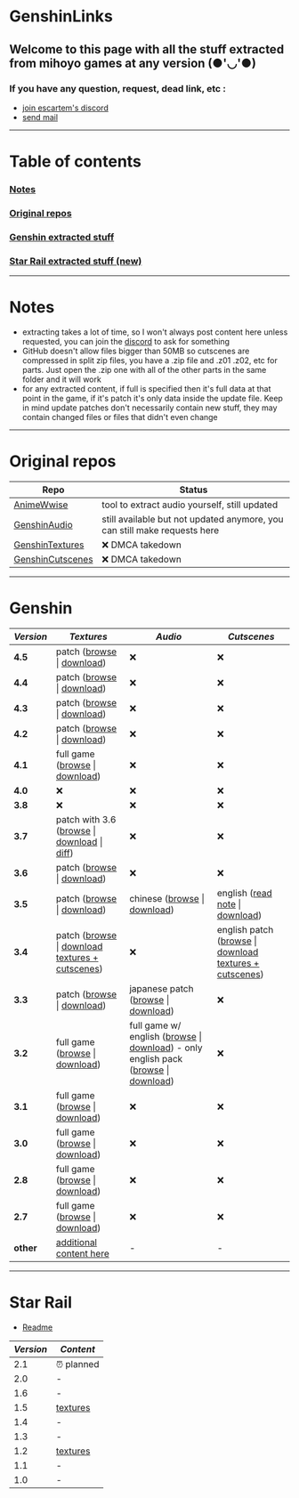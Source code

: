 # GenshinLinks

## Welcome to this page with all the stuff extracted from mihoyo games at any version (●'◡'●)
### If you have any question, request, dead link, etc :
- [join escartem's discord](https://discord.gg/fzRdtVh)
- [send mail](mailto:noreply.service.main.fr@gmail.com)

---

# Table of contents

### [Notes](https://github.com/umaichanuwu/GenshinLinks/#notes)
### [Original repos](https://github.com/umaichanuwu/GenshinLinks/#original-repos)
### [Genshin extracted stuff](https://github.com/umaichanuwu/GenshinLinks/#genshin)
### [Star Rail extracted stuff (new)](https://github.com/umaichanuwu/GenshinLinks/#star-rail)

---

# Notes
- extracting takes a lot of time, so I won't always post content here unless requested, you can join the [discord](https://discord.gg/fzRdtVh) to ask for something
- GitHub doesn't allow files bigger than 50MB so cutscenes are compressed in split zip files, you have a .zip file and .z01 .z02, etc for parts. Just open the .zip one with all of the other parts in the same folder and it will work
- for any extracted content, if full is specified then it's full data at that point in the game, if it's patch it's only data inside the update file. Keep in mind update patches don't necessarily contain new stuff, they may contain changed files or files that didn't even change

---

# Original repos

| Repo | Status |
| --- | --- |
| [AnimeWwise](https://github.com/Escartem/AnimeWwise) | tool to extract audio yourself, still updated |
| [GenshinAudio](https://github.com/Escartem/GenshinAudio) | still available but not updated anymore, you can still make requests here |
| [GenshinTextures](https://github.com/Escartem/GenshinTextures) | :x: DMCA takedown |
| [GenshinCutscenes](https://github.com/Escartem/GenshinCutscenes) | :x: DMCA takedown |

---

# Genshin

| _Version_ | _Textures_ | _Audio_ | _Cutscenes_ |
| --- | --- | --- | --- |
| **4.5** | patch ([browse](https://github.com/umaichanuwu/gi-4.5-textures-patch/tree/e80ba03a1d3f6122128b8fbe6d09ecf80aec330c/Texture2D) \| [download](https://github.com/umaichanuwu/gi-4.5-textures-patch/archive/e80ba03a1d3f6122128b8fbe6d09ecf80aec330c.zip)) | :x: | :x: |
| **4.4** | patch ([browse](https://github.com/umaichanuwu/gi-4.4-textures-patch/tree/02ac1f2ec9cbf6eb42812162f681c8446b657803/Texture2D) \| [download](https://github.com/umaichanuwu/gi-4.4-textures-patch/archive/02ac1f2ec9cbf6eb42812162f681c8446b657803.zip)) | :x: | :x: |
| **4.3** | patch ([browse](https://github.com/umaichanuwu/gi-4.3-textures-patch/tree/aa91fa82859dbe637bd4b1217d47818357fc0816/Texture2D) \| [download](https://github.com/umaichanuwu/gi-4.3-textures-patch/archive/aa91fa82859dbe637bd4b1217d47818357fc0816.zip)) | :x: | :x: |
| **4.2** | patch ([browse](https://github.com/umaichanuwu/gi-4.2-textures-patch/tree/cd6c9088eb4bec52714b9b1252ab6d1cc8fbf6e2/Texture2D) \| [download](https://github.com/umaichanuwu/gi-4.2-textures-patch/archive/cd6c9088eb4bec52714b9b1252ab6d1cc8fbf6e2.zip)) | :x: | :x: |
| **4.1** | full game ([browse](https://github.com/umaichanuwu/Genshin4.1TexturesFull/tree/79084578f742757df7728f6f5cc2d1b571b29194/Texture2D) \| [download](https://github.com/umaichanuwu/Genshin4.1TexturesFull/archive/79084578f742757df7728f6f5cc2d1b571b29194.zip)) | :x: | :x: |
| **4.0** | :x: | :x: | :x: |
| **3.8** | :x: | :x: | :x: |
| **3.7** | patch with 3.6 ([browse](https://github.com/umaichanuwu/3.6-3.7textures/tree/b056b767e3f01fce99d8c60b165517cfb616b534/Texture2D) \| [download](https://github.com/umaichanuwu/3.6-3.7textures/archive/b056b767e3f01fce99d8c60b165517cfb616b534.zip) \| [diff](https://github.com/umaichanuwu/3.6-3.7textures/compare/3.6...3.7)) | :x: | :x: |
| **3.6** | patch ([browse](https://github.com/umaichanuwu/3.6-3.7textures/tree/81b8fc87a6308d65a356ecfb971cdae2aab67912/Texture2D) \| [download](https://github.com/umaichanuwu/3.6-3.7textures/archive/81b8fc87a6308d65a356ecfb971cdae2aab67912.zip)) | :x: | :x: |
| **3.5** | patch ([browse](https://github.com/umaichanuwu/3.5textures/tree/a2c0e89527403af11a90d3f61646f42557cd254b/Texture2D) \| [download](https://github.com/umaichanuwu/3.5textures/archive/a2c0e89527403af11a90d3f61646f42557cd254b.zip)) | chinese ([browse](https://github.com/umaichanuwu/3.5audiochinese/tree/3e665acbb02b0d71fbcc9b782174853b0d2506c6) \| [download](https://github.com/umaichanuwu/3.5audiochinese/archive/3e665acbb02b0d71fbcc9b782174853b0d2506c6.zip)) | english ([read note](https://github.com/umaichanuwu/3.5-cutscenes-english/tree/6930a1368eb70b15aa1508f444b10f2879690e5d/README.md) \| [download](https://github.com/umaichanuwu/3.5-cutscenes-english/archive/6930a1368eb70b15aa1508f444b10f2879690e5d.zip)) |
| **3.4** | patch ([browse](https://github.com/umaichanuwu/Genshin3.4/tree/7349c30f91f736f8fe1abc125f07c5f8189650dd/Texture2D) \| [download textures + cutscenes](https://github.com/umaichanuwu/Genshin3.4/archive/7349c30f91f736f8fe1abc125f07c5f8189650dd.zip)) | :x: | english patch ([browse](https://github.com/umaichanuwu/Genshin3.4/tree/7349c30f91f736f8fe1abc125f07c5f8189650dd/cutscenes) \| [download textures + cutscenes](https://github.com/umaichanuwu/Genshin3.4/archive/7349c30f91f736f8fe1abc125f07c5f8189650dd.zip)) |
| **3.3** | patch ([browse](https://github.com/umaichanuwu/GenshinTextures3.3/tree/29425aed277c1dfeb15c09e07fa9d3ab9751de13/textures) \| [download](https://github.com/umaichanuwu/GenshinTextures3.3/archive/29425aed277c1dfeb15c09e07fa9d3ab9751de13.zip)) | japanese patch ([browse](https://github.com/umaichanuwu/3.3audioPatchJP/tree/32b1e1390494eff11c2dd4068cb9e680ad49fa0e) \| [download](https://github.com/umaichanuwu/3.3audioPatchJP/archive/32b1e1390494eff11c2dd4068cb9e680ad49fa0e.zip)) | :x: |
| **3.2** | full game ([browse](https://github.com/TGSRedStone/GenshinTextures/tree/fee4e82d54e51570d35977b5a0495161aacc1a41/Texture2D) \| [download](https://github.com/TGSRedStone/GenshinTextures/archive/fee4e82d54e51570d35977b5a0495161aacc1a41.zip)) | full game w/ english ([browse](https://github.com/Escartem/GenshinAudio/tree/3fcb136ecc5ea3f06a8260c828b8858a9a645bea/GeneratedSoundBanks) \| [download](https://github.com/Escartem/GenshinAudio/archive/3fcb136ecc5ea3f06a8260c828b8858a9a645bea.zip)) - only english pack ([browse](https://github.com/Escartem/GenshinAudio/tree/4c1c27a34e3a81ba01cb2e714b5c63fc36a3840b/GeneratedSoundBanks) \| [download](https://github.com/Escartem/GenshinAudio/archive/4c1c27a34e3a81ba01cb2e714b5c63fc36a3840b.zip)) | :x: |
| **3.1** | full game ([browse](https://github.com/TGSRedStone/GenshinTextures/tree/70b12a7806214a2142a8a449e6c26c5f2aec16db/Texture2D) \| [download](https://github.com/TGSRedStone/GenshinTextures/archive/70b12a7806214a2142a8a449e6c26c5f2aec16db.zip)) | :x: | :x: |
| **3.0** | full game ([browse](https://github.com/TGSRedStone/GenshinTextures/tree/f72cd86d67aaafe76c3bd587cb939cb09c540000/Texture2D) \| [download](https://github.com/TGSRedStone/GenshinTextures/archive/f72cd86d67aaafe76c3bd587cb939cb09c540000.zip)) | :x: | :x: |
| **2.8** | full game ([browse](https://github.com/TGSRedStone/GenshinTextures/tree/d277f245b83e4365c842acd94df2528598fb8673/Texture2D) \| [download](https://github.com/TGSRedStone/GenshinTextures/archive/d277f245b83e4365c842acd94df2528598fb8673.zip)) | :x: | :x: |
| **2.7** | full game ([browse](https://github.com/TGSRedStone/GenshinTextures/tree/e7b09142cf58c2a5fd6ed3d3c8ebbcc86e6e2a61/Texture2D) \| [download](https://github.com/TGSRedStone/GenshinTextures/archive/e7b09142cf58c2a5fd6ed3d3c8ebbcc86e6e2a61.zip)) | :x: | :x: |
| **other** | [additional content here](https://mega.nz/folder/MF92hbbT#ghPNQGd9H29NEma0bzL45g) | - | - |

---

# Star Rail 

- [Readme](https://github.com/umaichanuwu/StarRailTextures/blob/main/README.md)

| _Version_ | _Content_ |
| --- | --- |
| 2.1 | ⏰ planned |
| 2.0 | - |
| 1.6 | - |
| 1.5 | [textures](https://github.com/umaichanuwu/StarRailTextures/tree/9f9ec82cfd1c856a3f66d782253ec09abcc3fb50/assets) |
| 1.4 | - |
| 1.3 | - |
| 1.2 | [textures](https://github.com/umaichanuwu/StarRailTextures/tree/4d5433ffaeb765ef3d6faf9bfc67f0b28b16f113/assets) |
| 1.1 | - |
| 1.0 | - |
